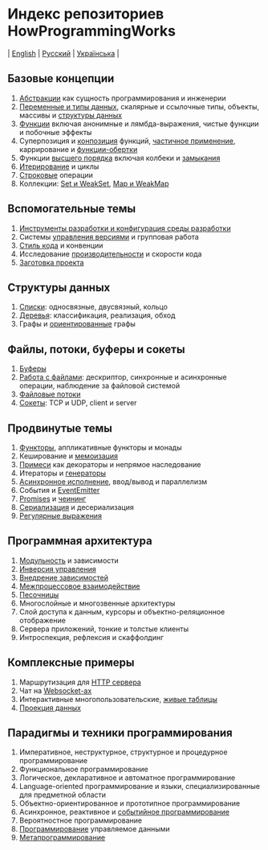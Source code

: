 # Индекс репозиториев HowProgrammingWorks
| [English](README.md) | [Русский](README.ru.md) | [Українська](README.ua.md) |

## Базовые концепции

  1. [Абстракции](https://github.com/HowProgrammingWorks/Abstractions) как
  сущность программирования и инженерии
  2. [Переменные и типы данных](https://github.com/HowProgrammingWorks/DataTypes),
  скалярные и ссылочные типы, объекты, массивы и
  [структуры данных](https://github.com/HowProgrammingWorks/DataStructures)
  3. [Функции](https://github.com/HowProgrammingWorks/Function) включая
  анонимные и лямбда-выражения, чистые функции и побочные эффекты
  4. Суперпозиция и
  [конпозиция](https://github.com/HowProgrammingWorks/Composition) функций,
  [частичное применение](https://github.com/HowProgrammingWorks/PartialApplication),
  каррирование и [функции-обертки](https://github.com/HowProgrammingWorks/Wrapper)
  5. Функции [высшего порядка](https://github.com/HowProgrammingWorks/HigherOrderFunction)
  включая колбеки и [замыкания](https://github.com/HowProgrammingWorks/Closure)
  6. [Итерирование](https://github.com/HowProgrammingWorks/Iteration) и циклы
  7. [Строковые](https://github.com/HowProgrammingWorks/String) операции
  8. Коллекции: [Set и WeakSet](https://github.com/HowProgrammingWorks/Set),
  [Map и WeakMap](https://github.com/HowProgrammingWorks/KeyValue)

## Вспомогательные темы

  1. [Инструменты разработки и конфигурация среды разработки](https://github.com/HowProgrammingWorks/Tools)
  2. Системы [управления версиями](https://github.com/HowProgrammingWorks/VersionControl)
  и групповая работа
  3. [Стиль кода](https://github.com/HowProgrammingWorks/CodeStyle) и конвенции
  4. Исследование [производительности](https://github.com/HowProgrammingWorks/Benchmark)
  и скорости кода
  5. [Заготовка проекта](https://github.com/HowProgrammingWorks/Project)

## Структуры данных

  1. [Списки](https://github.com/HowProgrammingWorks/LinkedList):
  односвязные, двусвязный, кольцо
  2. [Деревья](https://github.com/HowProgrammingWorks/TreeNode):
  классификация, реализация, обход
  3. Графы и [ориентированные](https://github.com/HowProgrammingWorks/DirectedGraph)
  графы

## Файлы, потоки, буферы и сокеты

  1. [Буферы](https://github.com/HowProgrammingWorks/Buffers)
  2. [Работа с файлами](https://github.com/HowProgrammingWorks/Files):
  дескриптор, синхронные и асинхронные операции, наблюдение за файловой системой
  3. [Файловые потоки](https://github.com/HowProgrammingWorks/Streams)
  4. [Сокеты](https://github.com/HowProgrammingWorks/Socket):
  TCP и UDP, client и server

## Продвинутые темы

  1. [Функторы](https://github.com/HowProgrammingWorks/Functor),
  аппликативные функторы и монады
  2. Кеширование и [мемоизация](https://github.com/HowProgrammingWorks/Memoization)
  3. [Примеси](https://github.com/HowProgrammingWorks/Mixin) как декораторы и
  непрямое наследование
  4. Итераторы и [генераторы](https://github.com/HowProgrammingWorks/Generator)
  5. [Асинхронное исполнение](https://github.com/HowProgrammingWorks/AsynchronousProgramming),
  ввод/вывод и параллелизм
  6. События и [EventEmitter](https://github.com/HowProgrammingWorks/EventEmitter)
  7. [Promises](https://github.com/HowProgrammingWorks/Promise) и
  [чеининг](https://github.com/HowProgrammingWorks/Chaining)
  8. [Сериализация](https://github.com/HowProgrammingWorks/Serialization)
  и десериализация
  9. [Регулярные выражения](https://github.com/HowProgrammingWorks/RegExp)

## Программная архитектура

  1. [Модульность](https://github.com/HowProgrammingWorks/Modularity)
  и зависимости
  2. [Инверсия управления](https://github.com/HowProgrammingWorks/InversionOfControl)
  3. [Внедрение зависимостей](https://github.com/HowProgrammingWorks/DependencyInjection)
  4. [Межпроцессовое взаимодействие](https://github.com/HowProgrammingWorks/InterProcessCommunication)
  5. [Песочницы](https://github.com/HowProgrammingWorks/Sandboxes)
  6. Многослойные и многозвенные архитектуры
  7. Слой доступа к данным, курсоры и объектно-реляционное отображение
  8. Сервера приложений, тонкие и толстые клиенты
  9. Интроспекция, рефлексия и скаффолдинг

## Комплексные примеры

  1. Маршрутизация для [HTTP сервера](https://github.com/HowProgrammingWorks/NodeServer)
  2. Чат на [Websocket-ах](https://github.com/HowProgrammingWorks/WebsocketChat)
  3. Интерактивные многопользовательские,
  [живые таблицы](https://github.com/HowProgrammingWorks/LiveTable)
  4. [Проекция данных](https://github.com/HowProgrammingWorks/Projection)

## Парадигмы и техники программирования

  1. Императивное, неструктурное, структурное и процедурное программирование
  2. Функциональное программирование
  3. Логическое, декларативное и автоматное программирование
  4. Language-oriented программирование и языки, специализированные для
  предметной области
  5. Объектно-ориентированное и прототипное программирование
  6. Асинхронное, реактивное и [событийное
  программирование](https://github.com/HowProgrammingWorks/EventDrivenProgramming)
  7. Вероятностное программирование
  8. [Программирование](https://github.com/HowProgrammingWorks/DataDrivenProgramming)
  управляемое данными
  9. [Метапрограммирование](https://github.com/HowProgrammingWorks/Metaprogramming)

